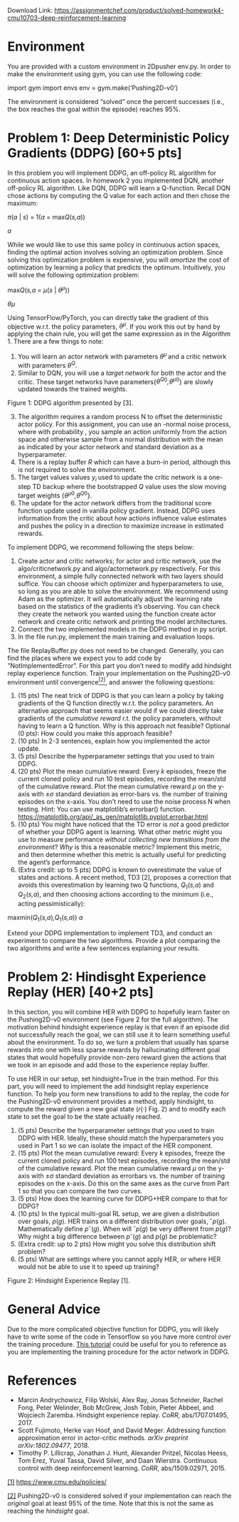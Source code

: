 Download Link: https://assignmentchef.com/product/solved-homework4-cmu10703-deep-reinforcement-learning
<br>
<h1>Environment</h1>

You are provided with a custom environment in 2Dpusher env.py. In order to make the environment using gym, you can use the following code:

import gym import envs env = gym.make(‘Pushing2D-v0’)

The environment is considered “solved” once the percent successes (i.e., the box reaches the goal within the episode) reaches 95%.

<h1>Problem 1: Deep Deterministic Policy Gradients (DDPG) [60+5 pts]</h1>

In this problem you will implement DDPG, an off-policy RL algorithm for continuous action spaces. In homework 2 you implemented DQN, another off-policy RL algorithm. Like DQN, DDPG will learn a Q-function. Recall DQN chose actions by computing the Q value for each action and then chose the maximum:

<em>π</em>(<em>a </em>| <em>s</em>) = 1(<em>a </em>= max<em>Q</em>(<em>s,a</em>))

<em>a</em>

While we would like to use this same policy in continuous action spaces, finding the optimal action involves solving an optimization problem. Since solving this optimization problem is expensive, you will <em>amortize </em>the cost of optimization by learning a policy that predicts the optimum. Intuitively, you will solve the following optimization problem:

max<em>Q</em>(<em>s,a </em>= <em>µ</em>(<em>s </em>| <em>θ<sup>µ</sup></em>))

<em>θ</em><em>µ</em>

Using TensorFlow/PyTorch, you can directly take the gradient of this objective w.r.t. the policy parameters, <em>θ<sup>µ</sup></em>. If you work this out by hand by applying the chain rule, you will get the same expression as in the Algorithm 1. There are a few things to note:

<ol>

 <li>You will learn an actor network with parameters <em>θ<sup>µ </sup></em>and a critic network with parameters <em>θ<sup>Q</sup></em>.</li>

 <li>Similar to DQN, you will use a <em>target network </em>for both the actor and the critic. These target networks have parameters{<em>θ<sup>Q</sup></em><sup>0</sup><em>,θ<sup>µ</sup></em><sup>0</sup>} are slowly updated towards the trained weights.</li>

</ol>

Figure 1: DDPG algorithm presented by [3].

<ol start="3">

 <li>The algorithm requires a random process N to offset the deterministic actor policy. For this assignment, you can use an -normal noise process, where with probability , you sample an action uniformly from the action space and otherwise sample from a normal distribution with the mean as indicated by your actor network and standard deviation as a hyperparameter.</li>

 <li>There is a replay buffer <em>R </em>which can have a burn-in period, although this is not required to solve the environment.</li>

 <li>The target values values <em>y<sub>i </sub></em>used to update the critic network is a one-step TD backup where the bootstrapped <em>Q </em>value uses the slow moving target weights {<em>θ<sup>µ</sup></em><sup>0</sup><em>,θ<sup>Q</sup></em><sup>0</sup>}.</li>

 <li>The update for the actor network differs from the traditional score function update used in vanilla policy gradient. Instead, DDPG uses information from the critic about how actions influence value estimates and pushes the policy in a direction to maximize increase in estimated rewards.</li>

</ol>

To implement DDPG, we recommend following the steps below:

<ol>

 <li>Create actor and critic networks; for actor and critic network, use the algo/criticnetwork.py and algo/actornetwork.py respectively. For this environment, a simple fully connected network with two layers should suffice. You can choose which optimizer and hyperparameters to use, so long as you are able to solve the environment. We recommend using Adam as the optimizer. It will automatically adjust the learning rate based on the statistics of the gradients it’s observing. You can check they create the network you wanted using the function create actor network and create critic network and printing the model architectures.</li>

 <li>Connect the two implemented models in the DDPG method in py script.</li>

 <li>In the file run.py, implement the main training and evaluation loops.</li>

</ol>

The file ReplayBuffer.py does not need to be changed. Generally, you can find the places where we expect you to add code by ”NotImplementedError”. For this part you don’t need to modify add hindsight replay experience function. Train your implementation on the Pushing2D-v0 environment until convergence<a href="#_ftn2" name="_ftnref2"><sup>[2]</sup></a>, and answer the following questions:

<ol>

 <li>(15 pts) The neat trick of DDPG is that you can learn a policy by taking gradients of the Q function directly w.r.t. the policy parameters. An alternative approach that seems easier would if we could directly take gradients of the <em>cumulative reward </em>r.t. the policy parameters, without having to learn a Q function. Why is this approach not feasible? Optional (0 pts): How could you make this approach feasible?</li>

 <li>(10 pts) In 2-3 sentences, explain how you implemented the actor update.</li>

 <li>(5 pts) Describe the hyperparameter settings that you used to train DDPG.</li>

 <li>(20 pts) Plot the mean cumulative reward: Every <em>k </em>episodes, freeze the current cloned policy and run 10 test episodes, recording the mean/std of the cumulative reward. Plot the mean cumulative reward <em>µ </em>on the y-axis with ±<em>σ </em>standard deviation as error-bars vs. the number of training episodes on the x-axis. You don’t need to use the noise process N when testing. Hint: You can use matplotlib’s errorbar() function. <a href="https://matplotlib.org/api/_as_gen/matplotlib.pyplot.errorbar.html">https://matplotlib.org/api/_as_gen/matplotlib.pyplot.errorbar.html</a></li>

 <li>(10 pts) You might have noticed that the TD error is <em>not </em>a good predictor of whether your DDPG agent is learning. What other metric might you use to measure performance <em>without collecting new transitions from the environment</em>? <em>Why </em>is this a reasonable metric? Implement this metric, and then determine whether this metric is actually useful for predicting the agent’s performance.</li>

 <li>(Extra credit: up to 5 pts) DDPG is known to overestimate the value of states and actions. A recent method, TD3 [2], proposes a correction that avoids this overestimation by learning two Q functions, <em>Q</em><sub>1</sub>(<em>s,a</em>) and <em>Q</em><sub>2</sub>(<em>s,a</em>), and then choosing actions according to the minimum (i.e., acting pessimistically):</li>

</ol>

maxmin(<em>Q</em><sub>1</sub>(<em>s,a</em>)<em>,Q</em><sub>1</sub>(<em>s,a</em>)) <em>a</em>

Extend your DDPG implementation to implement TD3, and conduct an experiment to compare the two algorithms. Provide a plot comparing the two algorithms and write a few sentences explaining your results.

<h1>Problem 2: Hindisght Experience Replay (HER) [40+2 pts]</h1>

In this section, you will combine HER with DDPG to hopefully learn faster on the Pushing2D-v0 environment (see Figure 2 for the full algorithm). The motivation behind hindsight experience replay is that even if an episode did not successfully reach the goal, we can still use it to learn something useful about the environment. To do so, we turn a problem that usually has sparse rewards into one with less sparse rewards by hallucinating different goal states that would hopefully provide non-zero reward given the actions that we took in an episode and add those to the experience replay buffer.

To use HER in our setup, set hindsight=True in the train method. For this part, you will need to implement the add hindsight replay experience function. To help you form new transitions to add to the replay, the code for the Pushing2D-v0 environment provides a method, apply hindsight, to compute the reward given a new goal state (<em>r</em>(·) Fig. 2) and to modify each state to set the goal to be the state actually reached.

<ol>

 <li>(5 pts) Describe the hyperparameter settings that you used to train DDPG with HER. Ideally, these should match the hyperparameters you used in Part 1 so we can isolate the impact of the HER component.</li>

 <li>(15 pts) Plot the mean cumulative reward: Every <em>k </em>episodes, freeze the current cloned policy and run 100 test episodes, recording the mean/std of the cumulative reward. Plot the mean cumulative reward <em>µ </em>on the y-axis with ±<em>σ </em>standard deviation as errorbars vs. the number of training episodes on the x-axis. Do this on the same axes as the curve from Part 1 so that you can compare the two curves.</li>

 <li>(5 pts) How does the learning curve for DDPG+HER compare to that for DDPG?</li>

 <li>(10 pts) In the typical multi-goal RL setup, we are given a distribution over goals, <em>p</em>(<em>g</em>). HER trains on a different distribution over goals, ˆ<em>p</em>(<em>g</em>). Mathematically define <em>p</em>ˆ(<em>g</em>). When will ˆ<em>p</em>(<em>g</em>) be very different from <em>p</em>(<em>g</em>)? Why might a big difference between <em>p</em>ˆ(<em>g</em>) and <em>p</em>(<em>g</em>) be problematic?</li>

 <li>(Extra credit: up to 2 pts) How might you solve this distribution shift problem?</li>

 <li>(5 pts) What are settings where you cannot apply HER, or where HER would not be able to use it to speed up training?</li>

</ol>

Figure 2: Hindsight Experience Replay [1].

<h1>General Advice</h1>

Due to the more complicated objective function for DDPG, you will likely have to write some of the code in Tensorflow so you have more control over the training procedure. <a href="https://www.tensorflow.org/tutorials/eager/custom_training_walkthrough">This </a><a href="https://www.tensorflow.org/tutorials/eager/custom_training_walkthrough">tutorial</a> could be useful for you to reference as you are implementing the training procedure for the actor network in DDPG.

<h1>References</h1>

<ul>

 <li>Marcin Andrychowicz, Filip Wolski, Alex Ray, Jonas Schneider, Rachel Fong, Peter Welinder, Bob McGrew, Josh Tobin, Pieter Abbeel, and Wojciech Zaremba. Hindsight experience replay. <em>CoRR</em>, abs/1707.01495, 2017.</li>

 <li>Scott Fujimoto, Herke van Hoof, and David Meger. Addressing function approximation error in actor-critic methods. <em>arXiv preprint arXiv:1802.09477</em>, 2018.</li>

 <li>Timothy P. Lillicrap, Jonathan J. Hunt, Alexander Pritzel, Nicolas Heess, Tom Erez, Yuval Tassa, David Silver, and Daan Wierstra. Continuous control with deep reinforcement learning. <em>CoRR</em>, abs/1509.02971, 2015.</li>

</ul>

<a href="#_ftnref1" name="_ftn1">[1]</a> <a href="https://www.cmu.edu/policies/">https://www.cmu.edu/policies/</a>

<a href="#_ftnref2" name="_ftn2">[2]</a> Pushing2D-v0 is considered solved if your implementation can reach the <em>original </em>goal at least 95% of the time. Note that this is not the same as reaching the <em>hindsight </em>goal.